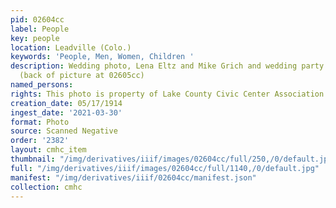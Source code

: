 ```yaml
---
pid: 02604cc
label: People
key: people
location: Leadville (Colo.)
keywords: 'People, Men, Women, Children '
description: Wedding photo, Lena Eltz and Mike Grich and wedding party May 17, 1914
  (back of picture at 02605cc)
named_persons: 
rights: This photo is property of Lake County Civic Center Association.
creation_date: 05/17/1914
ingest_date: '2021-03-30'
format: Photo
source: Scanned Negative
order: '2382'
layout: cmhc_item
thumbnail: "/img/derivatives/iiif/images/02604cc/full/250,/0/default.jpg"
full: "/img/derivatives/iiif/images/02604cc/full/1140,/0/default.jpg"
manifest: "/img/derivatives/iiif/02604cc/manifest.json"
collection: cmhc
---
```


